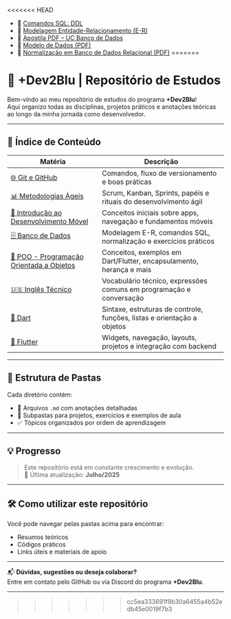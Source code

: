 <<<<<<< HEAD
- 📄 [Comandos SQL: DDL](Banco-de-Dados/comandos-sql.md)
- 📄 [Modelagem Entidade-Relacionamento (E-R)](Banco-de-Dados/modelo-er.md)
- 📘 [Apostila PDF – UC Banco de Dados](Banco-de-Dados/apostila-bd.pdf)
- 📘 [Modelo de Dados (PDF)](Banco-de-Dados/modelo%20de%20dados.pdf)
- 📘 [Normalização em Banco de Dados Relacional (PDF)](Banco-de-Dados/Normalizacao-em-Banco-de-Dados-Relacional.pdf)
=======
# 📘 +Dev2Blu | Repositório de Estudos

Bem-vindo ao meu repositório de estudos do programa **+Dev2Blu**!  
Aqui organizo todas as disciplinas, projetos práticos e anotações teóricas ao longo da minha jornada como desenvolvedor.

---

## 🚀 Índice de Conteúdo

| Matéria                                          | Descrição                                                                 |
|--------------------------------------------------|---------------------------------------------------------------------------|
| [🌐 Git e GitHub](Git-e-GitHub/)                 | Comandos, fluxo de versionamento e boas práticas                         |
| [📊 Metodologias Ágeis](Metodologias-Ágeis/)     | Scrum, Kanban, Sprints, papéis e rituais do desenvolvimento ágil         |
| [📱 Introdução ao Desenvolvimento Móvel](Introducao-Mobile/) | Conceitos iniciais sobre apps, navegação e fundamentos móveis             |
| [🗄️ Banco de Dados](Banco-de-Dados/)             | Modelagem E-R, comandos SQL, normalização e exercícios práticos           |
| [🧱 POO - Programação Orientada a Objetos](POO/)  | Conceitos, exemplos em Dart/Flutter, encapsulamento, herança e mais       |
| [🇺🇸 Inglês Técnico](Ingles-Tecnico/)             | Vocabulário técnico, expressões comuns em programação e conversação       |
| [🎯 Dart](Dart/)                                  | Sintaxe, estruturas de controle, funções, listas e orientação a objetos   |
| [💙 Flutter](Flutter/)                            | Widgets, navegação, layouts, projetos e integração com backend            |

---

## 📂 Estrutura de Pastas

Cada diretório contém:
- 📄 Arquivos `.md` com anotações detalhadas
- 📁 Subpastas para projetos, exercícios e exemplos de aula
- ✅ Tópicos organizados por ordem de aprendizagem

---

## 💡 Progresso

> Este repositório está em constante crescimento e evolução.  
> 📅 Última atualização: **Julho/2025**

---

## 🛠️ Como utilizar este repositório

Você pode navegar pelas pastas acima para encontrar:
- Resumos teóricos
- Códigos práticos
- Links úteis e materiais de apoio

---

📬 **Dúvidas, sugestões ou deseja colaborar?**  
Entre em contato pelo GitHub ou via Discord do programa **+Dev2Blu**.

---
>>>>>>> cc5ea333691f9b30a6455a4b52edb45e0019f7b3
